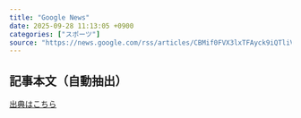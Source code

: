 ```yaml
---
title: "Google News"
date: 2025-09-28 11:13:05 +0900
categories: ["スポーツ"]
source: "https://news.google.com/rss/articles/CBMif0FVX3lxTFAyck9iQTliVlhzcWVQTHhyc0I3YWdsaXdjS2NzZC1VRERMUmFNV2pJcG50M1JNV0lWV19tazlVa0RRamUwNWNkMUVJRWxFUXhBYzJQbGNfMGxLU0N4UmdnUmVQTy1lUWVEeW1RZHVBRXRYMUlrSkJvV09zTFNhYUk?oc=5"
---
```


## 記事本文（自動抽出）
<body class="y0K44d EA71Tc" id="readabilityBody"></body>

[出典はこちら](https://news.google.com/rss/articles/CBMif0FVX3lxTFAyck9iQTliVlhzcWVQTHhyc0I3YWdsaXdjS2NzZC1VRERMUmFNV2pJcG50M1JNV0lWV19tazlVa0RRamUwNWNkMUVJRWxFUXhBYzJQbGNfMGxLU0N4UmdnUmVQTy1lUWVEeW1RZHVBRXRYMUlrSkJvV09zTFNhYUk?oc=5)
